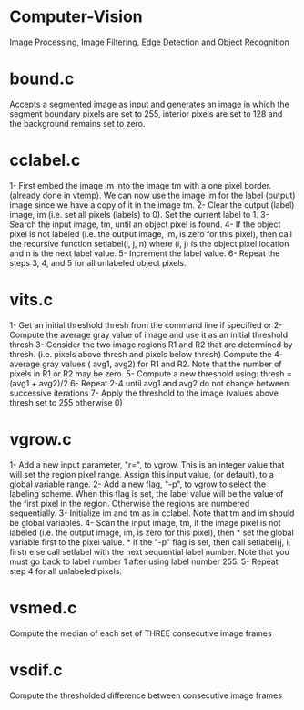 # Computer-Vision
Image Processing, Image Filtering, Edge Detection and Object Recognition

# bound.c
Accepts a segmented image as input and generates an image in which the segment boundary pixels are set to 255, interior pixels are set to 128 and the background remains set to zero.
# cclabel.c
1- First embed the image im into the image tm with a one pixel border. (already done in vtemp). We can now use the image im for the label (output) image since we have a copy of it in the image tm.
2- Clear the output (label) image, im (i.e. set all pixels (labels) to 0). Set the current label to 1.
3- Search the input image, tm, until an object pixel is found.
4- If the object pixel is not labeled (i.e. the output image, im, is zero for this pixel), then call the recursive function setlabel(i, j, n) where (i, j) is the object pixel location and n is the next label value.
5- Increment the label value.
6- Repeat the steps 3, 4, and 5 for all unlabeled object pixels.

# vits.c
1- Get an initial threshold thresh from the command line if specified 
or 
2- Compute the average gray value of image and use it as an initial threshold thresh
3- Consider the two image regions R1 and R2 that are determined by thresh. (i.e. pixels above thresh and pixels below thresh) Compute the 4- average gray values ( avg1, avg2) for R1 and R2. Note that the number of pixels in R1 or R2 may be zero.
5- Compute a new threshold using: thresh = (avg1 + avg2)/2
6- Repeat 2-4 until avg1 and avg2 do not change between successive iterations
7- Apply the threshold to the image (values above thresh set to 255 otherwise 0)

# vgrow.c
1- Add a new input parameter, "r=", to vgrow. This is an integer value that will set the region pixel range. Assign this input value, (or default), to a global variable range.
2- Add a new flag, "-p", to vgrow to select the labeling scheme. When this flag is set, the label value will be the value of the first pixel in the region. Otherwise the regions are numbered sequentially.
3- Initialize im and tm as in cclabel. Note that tm and im should be global variables.
4- Scan the input image, tm, if the image pixel is not labeled (i.e. the output image, im, is zero for this pixel), then
    * set the global variable first to the pixel value.
    * if the "-p" flag is set, then call setlabel(j, i, first) else call setlabel with the next sequential label number. Note that you must go back to label number 1 after using label number 255.
5- Repeat step 4 for all unlabeled pixels.

# vsmed.c
Compute the median of each set of THREE consecutive image frames

# vsdif.c
Compute the thresholded difference between consecutive image frames
